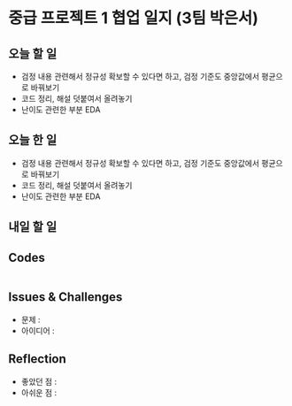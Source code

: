 # 중급 프로젝트 1 협업 일지 (3팀 박은서)

## 오늘 할 일
* 검정 내용 관련해서 정규성 확보할 수 있다면 하고, 검정 기준도 중앙값에서 평균으로 바꿔보기
* 코드 정리, 해설 덧붙여서 올려놓기
* 난이도 관련한 부분 EDA
## 오늘 한 일
* 검정 내용 관련해서 정규성 확보할 수 있다면 하고, 검정 기준도 중앙값에서 평균으로 바꿔보기
* 코드 정리, 해설 덧붙여서 올려놓기
* 난이도 관련한 부분 EDA
## 내일 할 일

## Codes
```ruby

```
## Issues & Challenges
* 문제 : 
* 아이디어 : 
## Reflection
* 좋았던 점 : 
* 아쉬운 점 : 
